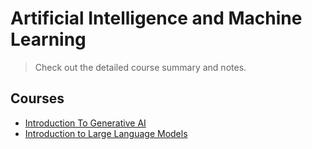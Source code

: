 # Artificial Intelligence and Machine Learning

> Check out the detailed course summary and notes.

## Courses

- [Introduction To Generative AI](Introduction-To-Generative-AI.md)
- [Introduction to Large Language Models](Introduction-to-Large-Language-Models.md)
